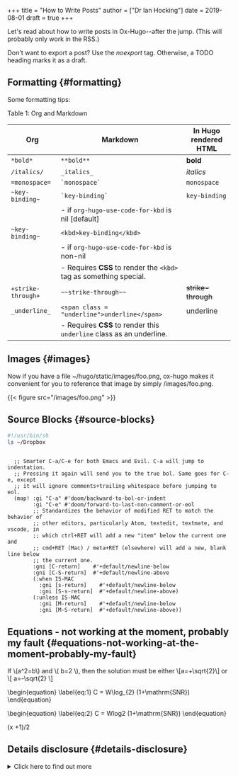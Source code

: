 +++
title = "How to Write Posts"
author = ["Dr Ian Hocking"]
date = 2019-08-01
draft = true
+++

Let's read about how to write posts in Ox-Hugo--after the jump. (This will
probably only work in the RSS.)

<!--more-->

Don't want to export a post? Use the _noexport_ tag. Otherwise, a TODO heading
marks it as a draft.


## Formatting {#formatting}

Some formatting tips:

<div class="table-caption">
  <span class="table-number">Table 1</span>:
  Org and Markdown
</div>

| Org                | Markdown                                                             | In Hugo rendered HTML                    |
|--------------------|----------------------------------------------------------------------|------------------------------------------|
| `*bold*`           | `**bold**`                                                           | **bold**                                 |
| `/italics/`        | `_italics_`                                                          | _italics_                                |
| `=monospace=`      | `` `monospace` ``                                                    | `monospace`                              |
| `~key-binding~`    | `` `key-binding` ``                                                  | `key-binding`                            |
|                    | - if `org-hugo-use-code-for-kbd` is nil [default]                    |                                          |
| `~key-binding~`    | `<kbd>key-binding</kbd>`                                             |                                          |
|                    | - if `org-hugo-use-code-for-kbd` is non-nil                          |                                          |
|                    | - Requires **CSS** to render the `<kbd>` tag as something special.   |                                          |
| `+strike-through+` | `~~strike-through~~`                                                 | ~~strike-through~~                       |
| `_underline_`      | `<span class = "underline">underline</span>`                         | <span class="underline">underline</span> |
|                    | - Requires **CSS** to render this `underline` class as an underline. |                                          |


## Images {#images}

Now if you have a file ~/hugo/static/images/foo.png, ox-hugo makes it convenient
for you to reference that image by simply /images/foo.png.

{{< figure src="/images/foo.png" >}}


## Source Blocks {#source-blocks}

```bash
#!/usr/bin/sh
ls ~/Dropbox
```

```emacs-lisp

  ;; Smarter C-a/C-e for both Emacs and Evil. C-a will jump to indentation.
  ;; Pressing it again will send you to the true bol. Same goes for C-e, except
  ;; it will ignore comments+trailing whitespace before jumping to eol.
  (map! :gi "C-a" #'doom/backward-to-bol-or-indent
        :gi "C-e" #'doom/forward-to-last-non-comment-or-eol
        ;; Standardizes the behavior of modified RET to match the behavior of
        ;; other editors, particularly Atom, textedit, textmate, and vscode, in
        ;; which ctrl+RET will add a new "item" below the current one and
        ;; cmd+RET (Mac) / meta+RET (elsewhere) will add a new, blank line below
        ;; the current one.
        :gni [C-return]    #'+default/newline-below
        :gni [C-S-return]  #'+default/newline-above
        (:when IS-MAC
          :gni [s-return]    #'+default/newline-below
          :gni [S-s-return]  #'+default/newline-above)
        (:unless IS-MAC
          :gni [M-return]    #'+default/newline-below
          :gni [M-S-return]  #'+default/newline-above))
```


## Equations - not working at the moment, probably my fault {#equations-not-working-at-the-moment-probably-my-fault}

If \\(a^2=b\\) and \\( b=2 \\), then the solution must be either
\\[a=+\sqrt{2}\\] or \\[ a=-\sqrt{2} \\]

\begin{equation}
\label{eq:1}
C = W\log\_{2} (1+\mathrm{SNR})
\end{equation}

\begin{equation} \label{eq:2} C = Wlog2 (1+\mathrm{SNR}) \end{equation}

<div class="equation">
  <div></div>

(x +1)/2

</div>


## Details disclosure {#details-disclosure}

<details>
<summary>
Click here to find out more
</summary>
<p class="details">

Now you know!
</p>
</details>
